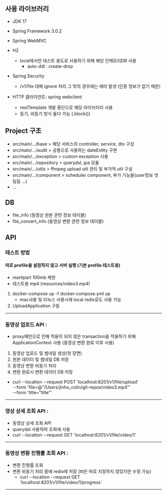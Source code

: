 ## 사용 라이브러리
- JDK 17
- Spring Framework 3.0.2
- Spring WebMVC
- H2
    - local에서만 테스트 용도로 사용하기 위해 해당 인메모리DB 사용
        - auto-ddl : create-drop
- Spring Security
    - /v1/file 대해 ignore 처리 그 밖의 경우에는 에러 발생 (인증 정보가 없기 때문)

- HTTP 클라이언트: spring webclient
    - restTemplate 개발 중단으로 해당 라이브러리 사용
    - 동기, 비동기 방식 둘다 가능 (.block())

## Project 구조
- src/main/.../base > 해당 서비스의 controller, service, dto 구성
- src/main/.../audit > 공통으로 사용하는 dateEntity 구현
- src/main/.../exception > custom exception 사용
- src/main/.../repository > querydsl, jpa 모듈 
- src/main/.../utils > ffmpeg upload util 관리 및 부가적 util 구성
- src/main/.../component > scheduler component, 부가 기능들(user정보 셋팅등 ...)
- ...

## DB
- file_info (동영상 원본 관련 정보 테이블)
- file_convert_info (동영상 변환 관련 정보 테이블)

## API
### 테스트 방법
#### 따로 profile을 설정하지 않고 서버 실행 (기본 profile 테스트용)
- martipart 100mb 제한
- 테스트용 mp4 (resources/video3.mp4)
1. docker-compose up -f docker-compose.yml up
   - mac사용 및 리눅스 사용시에 local redis로도 사용 가능
2. UploadApplication 구동
--------------
### 동영상 업로드 API :
- proxy패턴으로 인해 적용이 되지 않은 transaction을 적용하기 위해 ApplicationContext 사용 (동영상 변환 완료 이후 사용)
1. 동영상 업로드 및 썸네일 생성(첫 장면)
2. 원본 데이터 및 썸네일 DB 저장
3. 동영상 변환 비동기 처리
4. 변환 완료시 변환 데이터 DB 저장
- curl --location --request POST 'localhost:8201/v1/file/upload' \
  --form 'file=@"/Users/jinho_colin/git-repos/video3.mp4"' \
  --form 'title="title"'
--------------
### 영상 상세 조회 API :
- 동영상 상세 조회 API
- querydsl 사용하여 조회에 사용
- curl --location --request GET 'localhost:8201/v1/file/video/1'
--------------
### 동영상 변환 진행률 조회 API :
- 변환 진행률 조회
- 변환 비동기 처리 중에 redis에 저장 (ttl은 따로 지정하지 않았지만 수정 가능)
  - curl --location --request GET 'localhost:8201/v1/file/video/1/progress'
--------------

